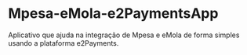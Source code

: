 # Mpesa-eMola-e2PaymentsApp
 Aplicativo que ajuda na integração de Mpesa e eMola de forma simples usando a plataforma e2Payments.
